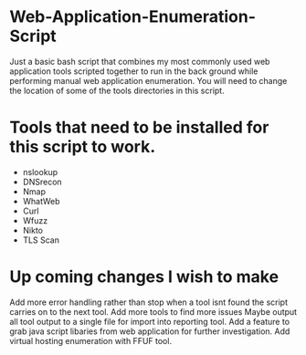 # Web-Application-Enumeration-Script
Just a basic bash script that combines my most commonly used web application tools scripted together to run in the back ground while performing manual web application enumeration. You will need to change the location of some of the tools directories in this script.
# Tools that need to be installed for this script to work.
* nslookup
* DNSrecon
* Nmap
* WhatWeb
* Curl
* Wfuzz
* Nikto
* TLS Scan

# Up coming changes I wish to make

Add more error handling rather than stop when a tool isnt found the script carries on to the next tool.
Add more tools to find more issues
Maybe output all tool output to a single file for import into reporting tool.
Add a feature to grab java script libaries from web application for further investigation. 
Add virtual hosting enumeration with FFUF tool.







